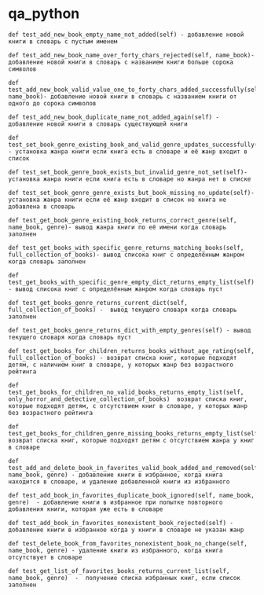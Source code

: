 # qa_python

    def test_add_new_book_empty_name_not_added(self) - добавление новой книги в словарь с пустым именем

    def test_add_new_book_name_over_forty_chars_rejected(self, name_book)- добавление новой книги в словарь с названием книги больше сорока символов

    def test_add_new_book_valid_value_one_to_forty_chars_added_successfully(self, name_book)- добавление новой книги в словарь с названием книги от одного до сорока символов

    def test_add_new_book_duplicate_name_not_added_again(self) - добавление новой книги в словарь существующей книги

    def test_set_book_genre_existing_book_and_valid_genre_updates_successfully(self) - установка жанра книги если книга есть в словаре и её жанр входит в список

    def test_set_book_genre_book_exists_but_invalid_genre_not_set(self)- установка жанра книги если книга есть в словаре но жанра нет в списке

    def test_set_book_genre_genre_exists_but_book_missing_no_update(self)- установка жанра книги если её жанр входит в список но книга не добавлена в словарь

    def test_get_book_genre_existing_book_returns_correct_genre(self, name_book, genre)- вывод жанра книги по её имени когда словарь заполнен

    def test_get_books_with_specific_genre_returns_matching_books(self, full_collection_of_books)- вывод списока книг с определённым жанром когда словарь заполнен

    def test_get_books_with_specific_genre_empty_dict_returns_empty_list(self) - вывод списока книг с определённым жанром когда словарь пуст

    def test_get_books_genre_returns_current_dict(self, full_collection_of_books) -  вывод текущего словаря когда словарь заполнен

    def test_get_books_genre_returns_dict_with_empty_genres(self) - вывод текущего словаря когда словарь пуст

    def test_get_books_for_children_returns_books_without_age_rating(self, full_collection_of_books) - возврат списка книг, которые подходят детям, с наличием книг в словаре, у которых жанр без возрастного рейтинга 

    def test_get_books_for_children_no_valid_books_returns_empty_list(self, only_horror_and_detective_collection_of_books)  возврат списка книг, которые подходят детям, с отсутствием книг в словаре, у которых жанр без возрастного рейтинга 

    def test_get_books_for_children_genre_missing_books_returns_empty_list(self)  возврат списка книг, которые подходят детям с отсутствием жанра у книг в словаре

    def test_add_and_delete_book_in_favorites_valid_book_added_and_removed(self, name_book, genre) - добавление книги в избранное, когда книга находится в словаре, и удаление добавленной книги из избранного

    def test_add_book_in_favorites_duplicate_book_ignored(self, name_book, genre)  - добавление книги в избранное при попытке повторного добавления книги, которая уже есть в словаре

    def test_add_book_in_favorites_nonexistent_book_rejected(self) - добавление книги в избранное когда у книги в словаре не указан жанр

    def test_delete_book_from_favorites_nonexistent_book_no_change(self, name_book, genre) - удаление книги из избранного, когда книга отсутствует в словаре

    def test_get_list_of_favorites_books_returns_current_list(self, name_book, genre)  -  получение списка избранных книг, если список заполнен


